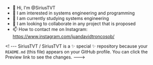 - 👋 Hi, I'm @SiriusTVT
- 👀 I am interested in systems engineering and programming
- 🌱 I am currently studying systems engineering
- 💞️ I am looking to collaborate in any project that is proposed
- 📫 How to contact me on Instagram: https://www.instagram.com/juandavidtroncosob/

<! ---
SiriusTVT / SiriusTVT is a ✨ special ✨ repository because your `README.md` (this file) appears on your GitHub profile.
You can click the Preview link to see the changes.
--->
